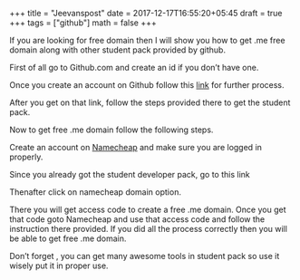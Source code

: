+++
title = "Jeevanspost"
date = 2017-12-17T16:55:20+05:45
draft = true
+++
tags = ["github"]
math = false
+++



If you are looking for free domain then I will show you how to get .me free domain along with other student pack provided by github.

First of all go to Github.com and create an id if you don’t have one.

Once you create an account on Github follow this [link](https://education.github.com) for further process.

After you get on that link, follow the steps provided there to get the student pack.

Now to get free .me domain follow the following steps.

Create an account on [Namecheap](https://www.namecheap.com/) and make sure you are logged in properly.

Since you already got the student developer pack, go to this link

Thenafter click on namecheap domain option.

There you will get access code to create a free .me domain. Once you get that code goto Namecheap and use that access code and follow the instruction there provided. If you did all the process correctly then you will be able to get free .me domain.

Don’t forget , you can get many awesome tools in student pack so use it wisely put it in proper use.


